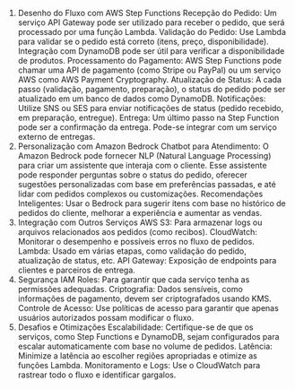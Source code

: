 1. Desenho do Fluxo com AWS Step Functions
Recepção do Pedido: Um serviço API Gateway pode ser utilizado para receber o pedido, que será processado por uma função Lambda.
Validação do Pedido: Use Lambda para validar se o pedido está correto (itens, preço, disponibilidade). Integração com DynamoDB pode ser útil para verificar a disponibilidade de produtos.
Processamento do Pagamento: AWS Step Functions pode chamar uma API de pagamento (como Stripe ou PayPal) ou um serviço AWS como AWS Payment Cryptography.
Atualização de Status: A cada passo (validação, pagamento, preparação), o status do pedido pode ser atualizado em um banco de dados como DynamoDB.
Notificações: Utilize SNS ou SES para enviar notificações de status (pedido recebido, em preparação, entregue).
Entrega: Um último passo na Step Function pode ser a confirmação da entrega. Pode-se integrar com um serviço externo de entregas.
2. Personalização com Amazon Bedrock
Chatbot para Atendimento: O Amazon Bedrock pode fornecer NLP (Natural Language Processing) para criar um assistente que interaja com o cliente. Esse assistente pode responder perguntas sobre o status do pedido, oferecer sugestões personalizadas com base em preferências passadas, e até lidar com pedidos complexos ou customizações.
Recomendações Inteligentes: Usar o Bedrock para sugerir itens com base no histórico de pedidos do cliente, melhorar a experiência e aumentar as vendas.
3. Integração com Outros Serviços AWS
S3: Para armazenar logs ou arquivos relacionados aos pedidos (como recibos).
CloudWatch: Monitorar o desempenho e possíveis erros no fluxo de pedidos.
Lambda: Usado em várias etapas, como validação do pedido, atualização de status, etc.
API Gateway: Exposição de endpoints para clientes e parceiros de entrega.
4. Segurança
IAM Roles: Para garantir que cada serviço tenha as permissões adequadas.
Criptografia: Dados sensíveis, como informações de pagamento, devem ser criptografados usando KMS.
Controle de Acesso: Use políticas de acesso para garantir que apenas usuários autorizados possam modificar o fluxo.
5. Desafios e Otimizações
Escalabilidade: Certifique-se de que os serviços, como Step Functions e DynamoDB, sejam configurados para escalar automaticamente com base no volume de pedidos.
Latência: Minimize a latência ao escolher regiões apropriadas e otimize as funções Lambda.
Monitoramento e Logs: Use o CloudWatch para rastrear todo o fluxo e identificar gargalos.
